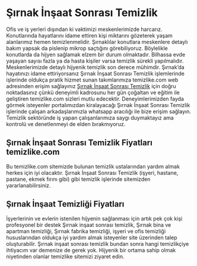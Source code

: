# Şırnak İnşaat Sonrası Temizlik
Ofis ve iş yerleri dışından ki vaktimizi meskenlerimizde harcarız. Konutlarında hayatlarını idame ettiren kişi miktarını gözeterek yaşam alanlarımız hemen temizlenmelidir. Şırnaklılar konutlara meskenlere detaylı bakım yapsak da pislenip mikrop saçtığını görebiliyoruz. Böylelikle konutlarda da hijyen sağlamak elzem bir durum olmaktadır. Bilhassa evde yaşayan sayısı fazla ya da hasta kişiler varsa temizlik sürekli yapılmalıdır. Meskenlerimizde detaylı hijyenik temizlik son derece mühimdir. Şırnak’da hayatınızı idame ettiriyorsanız Şırnak İnşaat Sonrası Temizlik işlemlerinde işlerinde oldukça pratik hizmet sunan takımlarımıza temizlike.com web adresinden erişim sağlayınız [Şırnak İnşaat Sonrası Temizlik](https://www.temizlike.com/sirnak/) için doğru noktadasınız çünkü deneyimli kadrosunu her gün çoğaltan ve eğitim ile geliştiren temizlike.com sizleri mutlu edecektir. Deneyimlerimizden fayda görmek isteyenler portalımızdan kiralayacağı Şırnak İnşaat Sonrası Temizlik işlerinde çalışan arkadaşlarımızla whatsapp aracılığı ile bize erişim sağlayın. Temizlik sektöründe iş yapan çalışanlarımıza saygı duymaktayız ama kontrolü ve denetlenmeyi de elden bırakmıyoruz.

## Şırnak İnşaat Sonrası Temizlik Fiyatları temizlike.com

Bu temizlike.com sitemizde bulunan temizlik ustalarından yardım almak herkes için iyi olacaktır. Şırnak İnşaat Sonrası Temizlik (işyeri, hastane, pastane, ekmek fırını gibi) gibi temizlik işlerinde sitemizden yararlanabilirsiniz.

## Şırnak İnşaat Temizliği Fiyatları

İşyerlerinin ve evlerin istenilen hijyenin sağlanması için artık pek çok kişi profesyonel bir destek Şırnak inşaat sonrası temizlik, Şırnak bina ve apartman temizliği, Şırnak fabrika temizliği, işyeri ve ofis temizliği hususlarından oldukça iyi yardım almak isteyenler site üzerinden talep oluşturabilir. Şırnak inşaat sonrası temizlik bundan sonra hangi temizlikçiye ihtiyacım var demenize de gerek yok. Hijyenik bir ortama sahip olmak niyetinden olanlar temizlike sitemizi ziyaret edin.
